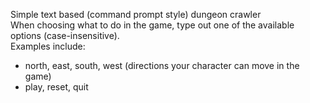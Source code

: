 Simple text based (command prompt style) dungeon crawler<br>
When choosing what to do in the game, type out one of the available options (case-insensitive).<br>
Examples include:<br>
- north, east, south, west (directions your character can move in the game)<br>
- play, reset, quit
